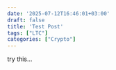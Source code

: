 ```yaml
---
date: '2025-07-12T16:46:01+03:00'
draft: false
title: 'Test Post'
tags: ["LTC"]
categories: ["Crypto"]
---
```


try this...